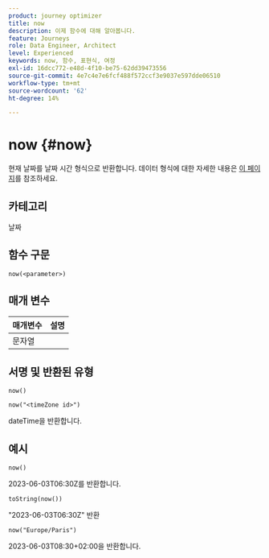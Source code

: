 ```yaml
---
product: journey optimizer
title: now
description: 이제 함수에 대해 알아봅니다.
feature: Journeys
role: Data Engineer, Architect
level: Experienced
keywords: now, 함수, 표현식, 여정
exl-id: 16dcc772-e48d-4f10-be75-62dd39473556
source-git-commit: 4e7c4e7e6fcf488f572ccf3e9037e597dde06510
workflow-type: tm+mt
source-wordcount: '62'
ht-degree: 14%

---
```


# now {#now}

현재 날짜를 날짜 시간 형식으로 반환합니다. 데이터 형식에 대한 자세한 내용은 [이 페이지](../expression/data-types.md)를 참조하세요.

## 카테고리

날짜

## 함수 구문

`now(<parameter>)`

## 매개 변수

| 매개변수 | 설명 |
|--- |--- |
| 문자열 |  |

## 서명 및 반환된 유형

`now()`

`now("<timeZone id>")`

dateTime을 반환합니다.

## 예시

`now()`

2023-06-03T06:30Z를 반환합니다.

`toString(now())`

&quot;2023-06-03T06:30Z&quot; 반환

`now("Europe/Paris")`

2023-06-03T08:30+02:00을 반환합니다.
